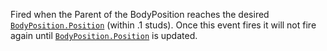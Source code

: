 Fired when the Parent of the BodyPosition reaches the desired
[`BodyPosition.Position`](https://create.roblox.com/docs/reference/engine/classes/BodyPosition#Position) (within .1 studs). Once this event fires it
will not fire again until [`BodyPosition.Position`](https://create.roblox.com/docs/reference/engine/classes/BodyPosition#Position) is updated.